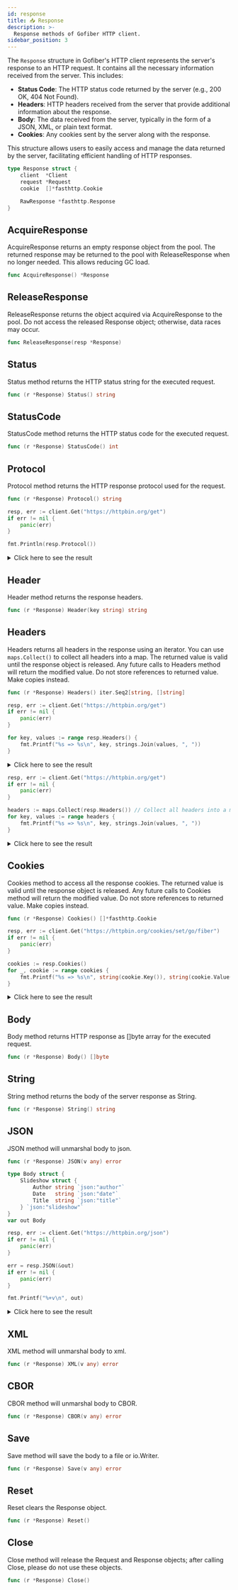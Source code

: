 ```yaml
---
id: response
title: 📥 Response
description: >-
  Response methods of Gofiber HTTP client.
sidebar_position: 3
---
```


The `Response` structure in Gofiber's HTTP client represents the server's response to an HTTP request. It contains all the necessary information received from the server. This includes:

- **Status Code**: The HTTP status code returned by the server (e.g., 200 OK, 404 Not Found).
- **Headers**: HTTP headers received from the server that provide additional information about the response.
- **Body**: The data received from the server, typically in the form of a JSON, XML, or plain text format.
- **Cookies**: Any cookies sent by the server along with the response.

This structure allows users to easily access and manage the data returned by the server, facilitating efficient handling of HTTP responses.

```go
type Response struct {
    client  *Client
    request *Request
    cookie  []*fasthttp.Cookie

    RawResponse *fasthttp.Response
}
```

## AcquireResponse

AcquireResponse returns an empty response object from the pool.
The returned response may be returned to the pool with ReleaseResponse when no longer needed.
This allows reducing GC load.

```go title="Signature"
func AcquireResponse() *Response
```

## ReleaseResponse

ReleaseResponse returns the object acquired via AcquireResponse to the pool.
Do not access the released Response object; otherwise, data races may occur.

```go title="Signature"
func ReleaseResponse(resp *Response)
```

## Status

Status method returns the HTTP status string for the executed request.

```go title="Signature"
func (r *Response) Status() string
```

## StatusCode

StatusCode method returns the HTTP status code for the executed request.

```go title="Signature"
func (r *Response) StatusCode() int
```

## Protocol

Protocol method returns the HTTP response protocol used for the request.

```go title="Signature"
func (r *Response) Protocol() string
```

```go title="Example"
resp, err := client.Get("https://httpbin.org/get")
if err != nil {
    panic(err)
}

fmt.Println(resp.Protocol())
```

<details>
<summary>Click here to see the result</summary>

```text
HTTP/1.1
```

</details>

## Header

Header method returns the response headers.

```go title="Signature"
func (r *Response) Header(key string) string
```

## Headers

Headers returns all headers in the response using an iterator. You can use `maps.Collect()` to collect all headers into a map.
The returned value is valid until the response object is released. Any future calls to Headers method will return the modified value. Do not store references to returned value. Make copies instead.

```go title="Signature"
func (r *Response) Headers() iter.Seq2[string, []string] 
```

```go title="Example"
resp, err := client.Get("https://httpbin.org/get")
if err != nil {
    panic(err)
}

for key, values := range resp.Headers() {
    fmt.Printf("%s => %s\n", key, strings.Join(values, ", "))
}
```

<details>

<summary>Click here to see the result</summary>

```text
Date => Wed, 04 Dec 2024 15:28:29 GMT
Connection => keep-alive
Access-Control-Allow-Origin => *
Access-Control-Allow-Credentials => true
```

</details>

```go title="Example with maps.Collect()"
resp, err := client.Get("https://httpbin.org/get")
if err != nil {
    panic(err)
}

headers := maps.Collect(resp.Headers()) // Collect all headers into a map
for key, values := range headers {
    fmt.Printf("%s => %s\n", key, strings.Join(values, ", "))
}
```

<details>

<summary>Click here to see the result</summary>

```text
Date => Wed, 04 Dec 2024 15:28:29 GMT
Connection => keep-alive
Access-Control-Allow-Origin => *
Access-Control-Allow-Credentials => true
```

</details>

## Cookies

Cookies method to access all the response cookies.
The returned value is valid until the response object is released. Any future calls to Cookies method will return the modified value. Do not store references to returned value. Make copies instead.

```go title="Signature"
func (r *Response) Cookies() []*fasthttp.Cookie
```

```go title="Example"
resp, err := client.Get("https://httpbin.org/cookies/set/go/fiber")
if err != nil {
    panic(err)
}

cookies := resp.Cookies()
for _, cookie := range cookies {
    fmt.Printf("%s => %s\n", string(cookie.Key()), string(cookie.Value()))
}
```

<details>
<summary>Click here to see the result</summary>

```text
go => fiber
```

</details>

## Body

Body method returns HTTP response as []byte array for the executed request.

```go title="Signature"
func (r *Response) Body() []byte
```

## String

String method returns the body of the server response as String.

```go title="Signature"
func (r *Response) String() string
```

## JSON

JSON method will unmarshal body to json.

```go title="Signature"
func (r *Response) JSON(v any) error
```

```go title="Example"
type Body struct {
    Slideshow struct {
        Author string `json:"author"`
        Date   string `json:"date"`
        Title  string `json:"title"`
    } `json:"slideshow"`
}
var out Body

resp, err := client.Get("https://httpbin.org/json")
if err != nil {
    panic(err)
}

err = resp.JSON(&out)
if err != nil {
    panic(err)
}

fmt.Printf("%+v\n", out)
```

<details>
<summary>Click here to see the result</summary>

```text
{Slideshow:{Author:Yours Truly Date:date of publication Title:Sample Slide Show}}
```

</details>

## XML

XML method will unmarshal body to xml.

```go title="Signature"
func (r *Response) XML(v any) error
```

## CBOR

CBOR method will unmarshal body to CBOR.

```go title="Signature"
func (r *Response) CBOR(v any) error
```

## Save

Save method will save the body to a file or io.Writer.

```go title="Signature"
func (r *Response) Save(v any) error
```

## Reset

Reset clears the Response object.

```go title="Signature"
func (r *Response) Reset() 
```

## Close

Close method will release the Request and Response objects; after calling Close, please do not use these objects.

```go title="Signature"
func (r *Response) Close()
```
